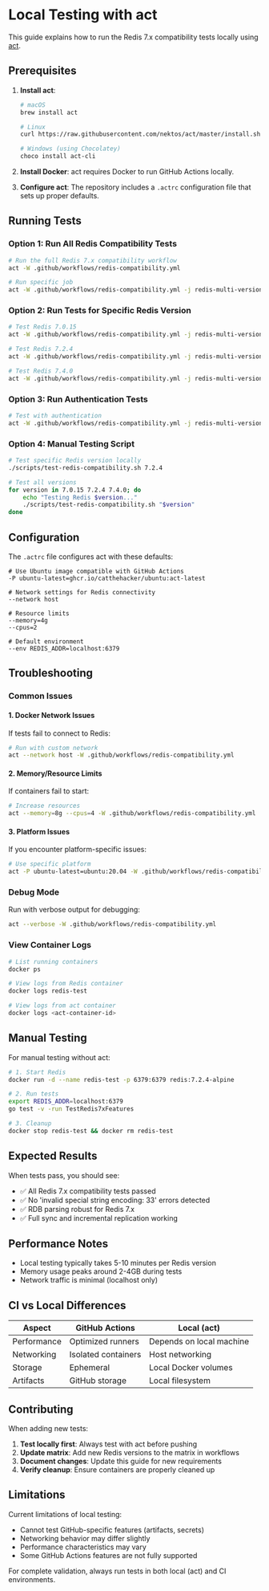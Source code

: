 # Local Testing with act

This guide explains how to run the Redis 7.x compatibility tests locally using [act](https://github.com/nektos/act).

## Prerequisites

1. **Install act**: 
   ```bash
   # macOS
   brew install act
   
   # Linux
   curl https://raw.githubusercontent.com/nektos/act/master/install.sh | sudo bash
   
   # Windows (using Chocolatey)
   choco install act-cli
   ```

2. **Install Docker**: act requires Docker to run GitHub Actions locally.

3. **Configure act**: The repository includes a `.actrc` configuration file that sets up proper defaults.

## Running Tests

### Option 1: Run All Redis Compatibility Tests

```bash
# Run the full Redis 7.x compatibility workflow
act -W .github/workflows/redis-compatibility.yml

# Run specific job
act -W .github/workflows/redis-compatibility.yml -j redis-multi-version
```

### Option 2: Run Tests for Specific Redis Version

```bash
# Test Redis 7.0.15
act -W .github/workflows/redis-compatibility.yml -j redis-multi-version --matrix redis-version:7.0.15

# Test Redis 7.2.4  
act -W .github/workflows/redis-compatibility.yml -j redis-multi-version --matrix redis-version:7.2.4

# Test Redis 7.4.0
act -W .github/workflows/redis-compatibility.yml -j redis-multi-version --matrix redis-version:7.4.0
```

### Option 3: Run Authentication Tests

```bash
# Test with authentication
act -W .github/workflows/redis-compatibility.yml -j redis-multi-version-auth
```

### Option 4: Manual Testing Script

```bash
# Test specific Redis version locally
./scripts/test-redis-compatibility.sh 7.2.4

# Test all versions
for version in 7.0.15 7.2.4 7.4.0; do
    echo "Testing Redis $version..."
    ./scripts/test-redis-compatibility.sh "$version"
done
```

## Configuration

The `.actrc` file configures act with these defaults:

```
# Use Ubuntu image compatible with GitHub Actions
-P ubuntu-latest=ghcr.io/catthehacker/ubuntu:act-latest

# Network settings for Redis connectivity
--network host

# Resource limits
--memory=4g
--cpus=2

# Default environment
--env REDIS_ADDR=localhost:6379
```

## Troubleshooting

### Common Issues

#### 1. Docker Network Issues

If tests fail to connect to Redis:

```bash
# Run with custom network
act --network host -W .github/workflows/redis-compatibility.yml
```

#### 2. Memory/Resource Limits

If containers fail to start:

```bash
# Increase resources
act --memory=8g --cpus=4 -W .github/workflows/redis-compatibility.yml
```

#### 3. Platform Issues

If you encounter platform-specific issues:

```bash
# Use specific platform
act -P ubuntu-latest=ubuntu:20.04 -W .github/workflows/redis-compatibility.yml
```

### Debug Mode

Run with verbose output for debugging:

```bash
act --verbose -W .github/workflows/redis-compatibility.yml
```

### View Container Logs

```bash
# List running containers
docker ps

# View logs from Redis container
docker logs redis-test

# View logs from act container
docker logs <act-container-id>
```

## Manual Testing

For manual testing without act:

```bash
# 1. Start Redis
docker run -d --name redis-test -p 6379:6379 redis:7.2.4-alpine

# 2. Run tests
export REDIS_ADDR=localhost:6379
go test -v -run TestRedis7xFeatures

# 3. Cleanup
docker stop redis-test && docker rm redis-test
```

## Expected Results

When tests pass, you should see:

- ✅ All Redis 7.x compatibility tests passed
- ✅ No 'invalid special string encoding: 33' errors detected  
- ✅ RDB parsing robust for Redis 7.x
- ✅ Full sync and incremental replication working

## Performance Notes

- Local testing typically takes 5-10 minutes per Redis version
- Memory usage peaks around 2-4GB during tests
- Network traffic is minimal (localhost only)

## CI vs Local Differences

| Aspect | GitHub Actions | Local (act) |
|--------|---------------|-------------|
| Performance | Optimized runners | Depends on local machine |
| Networking | Isolated containers | Host networking |
| Storage | Ephemeral | Local Docker volumes |
| Artifacts | GitHub storage | Local filesystem |

## Contributing

When adding new tests:

1. **Test locally first**: Always test with act before pushing
2. **Update matrix**: Add new Redis versions to the matrix in workflows
3. **Document changes**: Update this guide for new requirements
4. **Verify cleanup**: Ensure containers are properly cleaned up

## Limitations

Current limitations of local testing:

- Cannot test GitHub-specific features (artifacts, secrets)
- Networking behavior may differ slightly
- Performance characteristics may vary
- Some GitHub Actions features are not fully supported

For complete validation, always run tests in both local (act) and CI environments.